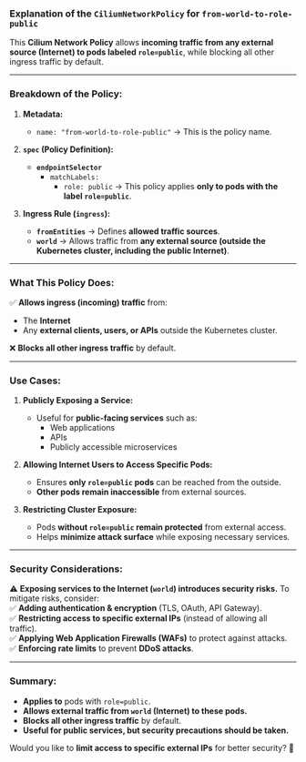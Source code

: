### **Explanation of the `CiliumNetworkPolicy` for `from-world-to-role-public`**  

This **Cilium Network Policy** allows **incoming traffic from any external source (Internet) to pods labeled `role=public`**, while blocking all other ingress traffic by default.

---

### **Breakdown of the Policy:**

1. **Metadata:**
   - `name: "from-world-to-role-public"` → This is the policy name.

2. **`spec` (Policy Definition):**
   - **`endpointSelector`**  
     - `matchLabels:`  
       - `role: public` → This policy applies **only to pods with the label `role=public`**.

3. **Ingress Rule (`ingress`):**
   - **`fromEntities`** → Defines **allowed traffic sources**.
   - **`world`** → Allows traffic from **any external source (outside the Kubernetes cluster, including the public Internet)**.

---

### **What This Policy Does:**
✅ **Allows ingress (incoming) traffic** from:  
   - The **Internet**  
   - Any **external clients, users, or APIs** outside the Kubernetes cluster.  

❌ **Blocks all other ingress traffic** by default.

---

### **Use Cases:**
1. **Publicly Exposing a Service:**  
   - Useful for **public-facing services** such as:  
     - Web applications  
     - APIs  
     - Publicly accessible microservices  

2. **Allowing Internet Users to Access Specific Pods:**  
   - Ensures **only `role=public` pods** can be reached from the outside.  
   - **Other pods remain inaccessible** from external sources.  

3. **Restricting Cluster Exposure:**  
   - Pods **without `role=public` remain protected** from external access.  
   - Helps **minimize attack surface** while exposing necessary services.

---

### **Security Considerations:**
⚠ **Exposing services to the Internet (`world`) introduces security risks.** To mitigate risks, consider:  
✅ **Adding authentication & encryption** (TLS, OAuth, API Gateway).  
✅ **Restricting access to specific external IPs** (instead of allowing all traffic).  
✅ **Applying Web Application Firewalls (WAFs)** to protect against attacks.  
✅ **Enforcing rate limits** to prevent **DDoS attacks**.  

---

### **Summary:**
- **Applies to** pods with `role=public`.  
- **Allows external traffic from `world` (Internet) to these pods.**  
- **Blocks all other ingress traffic** by default.  
- **Useful for public services, but security precautions should be taken.**  

Would you like to **limit access to specific external IPs** for better security? 🚀